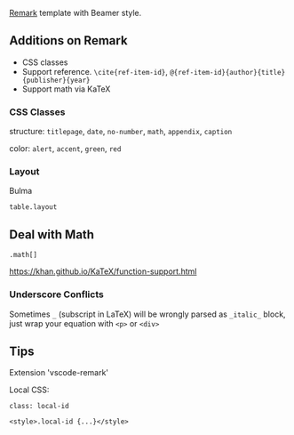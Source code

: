 [Remark](https://github.com/gnab/remark) template with Beamer style.

## Additions on Remark

- CSS classes
- Support reference. `\cite{ref-item-id}`, `@{ref-item-id}{author}{title}{publisher}{year}`
- Support math via KaTeX

### CSS Classes

structure: `titlepage`, `date`, `no-number`, `math`, `appendix`, `caption`

color: `alert`, `accent`, `green`, `red`

### Layout

Bulma

`table.layout`

## Deal with Math

`.math[]`

<https://khan.github.io/KaTeX/function-support.html>

### Underscore Conflicts

Sometimes `_` (subscript in LaTeX) will be wrongly parsed as `_italic_` block, just wrap your equation with `<p>` or `<div>`

## Tips

Extension 'vscode-remark'

Local CSS:

```
class: local-id

<style>.local-id {...}</style>
```